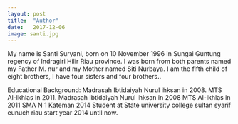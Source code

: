 ```yaml
---
layout: post
title:  "Author"
date:   2017-12-06
image: santi.jpg
---
```


<p class="intro"><span class="dropcap"></span>My name is Santi Suryani, born on 10 November 1996 in Sungai Guntung regency of Indragiri Hilir Riau province. I was born from both parents named my Father M. nur and my Mother named Siti Nurbaya. I am the fifth child of eight brothers, I have four sisters and four brothers..</p>

Educational Background:
<p1 class="intro"><span class="dropcap"></span>Madrasah Ibtidaiyah Nurul ihksan in 2008.</p1>
<p2 class="intro"><span class="dropcap"></span>MTS Al-Ikhlas in 2011.</p2>
Madrasah Ibtidaiyah Nurul ihksan in 2008
MTS Al-Ikhlas in 2011
SMA N 1 Kateman 2014
Student at State university college sultan syarif eunuch riau start year 2014 until now.

<img src="{{ '/assets/img/IMG-20171108-WA0047.jpg' | prepend: site.baseurl }}" alt=""> 

